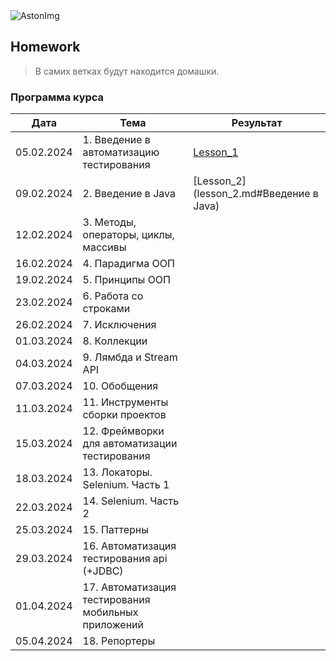 <img src="https://storage.yandexcloud.net/dev.astonsite.s3backet/aston-redisign/common/logo/AstonLogo_dark.svg" title="AstonImg"/>
&nbsp;

## Homework

> В самих ветках будут находится домашки.

### Программа курса

| Дата       | Тема                                                | Результат                                    |
|------------|-----------------------------------------------------|----------------------------------------------|
| 05.02.2024 | 1. Введение в автоматизацию тестирования            | [Lesson_1](README.md#)                       |
| 09.02.2024 | 2. Введение в Java                                  | [Lesson_2](lesson_2.md#Введение в Java)      |
| 12.02.2024 | 3. Методы, операторы, циклы, массивы                | [](lesson_.md#Методы,операторы,циклы,массивы) |
| 16.02.2024 | 4. Парадигма ООП                                    | [](lesson_.md#)                              |
| 19.02.2024 | 5. Принципы ООП                                     | [](lesson_.md#)                              |
| 23.02.2024 | 6. Работа со строками                               | [](lesson_.md#)                              |
| 26.02.2024 | 7. Исключения                                       | [](lesson_.md#)                              |
| 01.03.2024 | 8. Коллекции                                        | [](lesson_.md#)                              |
| 04.03.2024 | 9. Лямбда и Stream API                              | [](lesson_.md#)                              |
| 07.03.2024 | 10. Обобщения                                       | [](lesson_.md#)                              |
| 11.03.2024 | 11. Инструменты сборки проектов                     | [](lesson_.md#)                              |
| 15.03.2024 | 12. Фреймворки для автоматизации тестирования       | [](lesson_.md#)                              |
| 18.03.2024 | 13. Локаторы. Selenium. Часть 1                     | [](lesson_.md#)                              |
| 22.03.2024 | 14. Selenium. Часть 2                               | [](lesson_.md#)                              |
| 25.03.2024 | 15. Паттерны                                        | [](lesson_.md#)                              |
| 29.03.2024 | 16. Автоматизация тестирования api (+JDBC)          | [](lesson_.md#)                              |
| 01.04.2024 | 17. Автоматизация тестирования мобильных приложений | [](lesson_.md#)                              |
| 05.04.2024 | 18. Репортеры                                       | [](lesson_.md#)                              |

